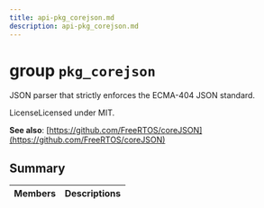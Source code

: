 ```yaml
---
title: api-pkg_corejson.md
description: api-pkg_corejson.md
---
```

# group `pkg_corejson` 

JSON parser that strictly enforces the ECMA-404 JSON standard.

LicenseLicensed under MIT.

**See also**: [https://github.com/FreeRTOS/coreJSON](https://github.com/FreeRTOS/coreJSON)

## Summary

 Members                        | Descriptions                                
--------------------------------|---------------------------------------------

